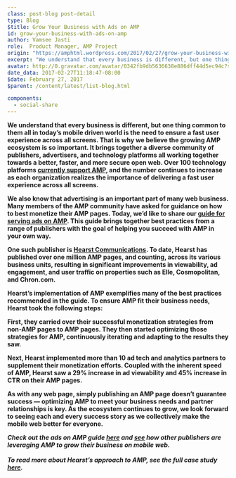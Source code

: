```yaml
---
class: post-blog post-detail
type: Blog
$title: Grow Your Business with Ads on AMP
id: grow-your-business-with-ads-on-amp
author: Vamsee Jasti
role:  Product Manager, AMP Project
origin: "https://amphtml.wordpress.com/2017/02/27/grow-your-business-with-ads-on-amp/amp/"
excerpt: "We understand that every business is different, but one thing common to them all in today’s mobile driven world is the need to ensure a fast user experience across all screens. That is why we believe the growing AMP ecosystem is so important. It brings together a diverse community of publishers, advertisers, and technology platforms [&#8230;]"
avatar: http://0.gravatar.com/avatar/0342fb9db5636638e886dff44d5ec94c?s=96&d=identicon&r=G
date_data: 2017-02-27T11:18:47-08:00
$date: February 27, 2017
$parent: /content/latest/list-blog.html

components:
  - social-share
---
```


<div class="amp-wp-article-content">
<p><strong>We understand that every business is different, but one thing common to them all in today’s mobile driven world is the need to ensure a fast user experience across all screens. That is why we believe the growing AMP ecosystem is so important. It brings together a diverse community of publishers, advertisers, and technology platforms all working together towards a better, faster, and more secure open web. Over 100 technology platforms </strong><a href="https://www.ampproject.org/learn/who/"><strong>currently support AMP</strong></a><strong>, and the number continues to increase as each organization realizes the importance of delivering a fast user experience across all screens.</strong></p>
<p><strong>We also know that advertising is an important part of many web business. Many members of the AMP community have asked for guidance on how to best monetize their AMP pages. Today, we’d like to share our </strong><a href="https://www.ampproject.org/docs/guides/ads_on_amp"><strong>guide for serving ads on AMP</strong></a><strong>. This guide brings together best practices from a range of publishers with the goal of helping you succeed with AMP in your own way.</strong></p>
<p><strong>One such publisher is <a href="https://www.ampproject.org/case-studies/hearst/">Hearst Communications</a>. To date, Hearst has published over one million AMP pages, and counting, across its various business units, resulting in significant improvements in viewability, ad engagement, and user traffic on properties such as Elle, Cosmopolitan, and Chron.com.</strong></p>
<p><strong>Hearst’s implementation of AMP exemplifies many of the best practices recommended in the guide. To ensure AMP fit their business needs, Hearst took the following steps:</strong></p>
<p><strong>First, they carried over their successful monetization strategies from non-AMP pages to AMP pages. They then started optimizing those strategies for AMP, continuously iterating and adapting to the results they saw. </strong></p>
<p><strong>Next, Hearst implemented more than 10 ad tech and analytics partners to supplement their monetization efforts. Coupled with the inherent speed of AMP, Hearst saw a 29% increase in ad viewability and 45% increase in CTR on their AMP pages. </strong></p>
<p><strong>As with any web page, simply publishing an AMP page doesn’t guarantee success &#8212; optimizing AMP to meet your business needs and partner relationships is key. As the ecosystem continues to grow, we look forward to seeing each and every success story as we collectively make the mobile web better for everyone.</strong></p>
<p><i><strong>Check out the ads on AMP guide <a href="https://www.ampproject.org/docs/guides/ads/ads_tips">here</a> and <a href="https://www.ampproject.org/case-studies">see</a> how other publishers are leveraging AMP to grow their business on mobile web.<br />
</strong></i><br />
<i><strong>To read more about Hearst’s approach to AMP, see the full case study </strong></i><i><strong><a href="https://www.ampproject.org/case-studies/hearst/">here</a>.</strong></i></p>
<p></p><br />  
</div>

